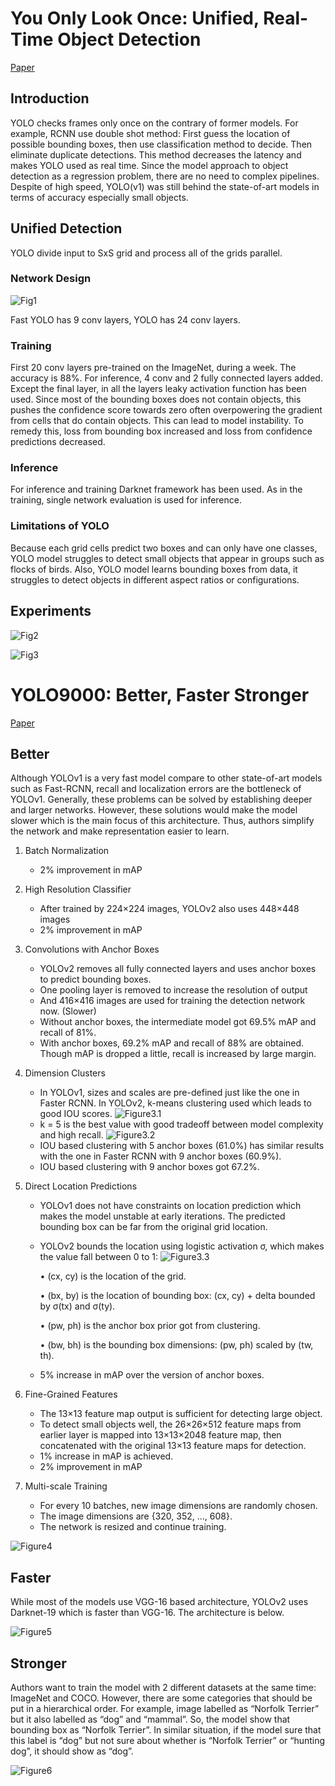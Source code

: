 [link1]: https://github.com/anilbayramgogebakan/YOLO-papers-summaries/blob/main/src/fig1.png
[link2]: https://github.com/anilbayramgogebakan/YOLO-papers-summaries/blob/main/src/fig2.png
[link3]: https://github.com/anilbayramgogebakan/YOLO-papers-summaries/blob/main/src/fig3.png
[link3.1]: https://github.com/anilbayramgogebakan/YOLO-papers-summaries/blob/main/src/fig3.1.png
[link3.2]: https://github.com/anilbayramgogebakan/YOLO-papers-summaries/blob/main/src/fig3.2.png
[link3.3]: https://github.com/anilbayramgogebakan/YOLO-papers-summaries/blob/main/src/fig3.3.png
[link4]: https://github.com/anilbayramgogebakan/YOLO-papers-summaries/blob/main/src/fig4.png
[link5]: https://github.com/anilbayramgogebakan/YOLO-papers-summaries/blob/main/src/fig5.png
[link6]: https://github.com/anilbayramgogebakan/YOLO-papers-summaries/blob/main/src/fig6.png

# You Only Look Once: Unified, Real-Time Object Detection
[Paper](https://arxiv.org/abs/1506.02640)
## Introduction

YOLO checks frames only once on the contrary of former models. For example, RCNN use double shot method: First guess the location of possible bounding boxes, then use classification method to decide. Then eliminate duplicate detections. This method decreases the latency and makes YOLO used as real time. Since the model approach to object detection as a regression problem, there are no need to complex pipelines. Despite of high speed, YOLO(v1) was still behind the state-of-art models in terms of accuracy especially small objects.

## Unified Detection

YOLO divide input to SxS grid and process all of the grids parallel.

### Network Design

![Fig1][link1]

Fast YOLO has 9 conv layers, YOLO has 24 conv layers.

### Training

First 20 conv layers pre-trained on the ImageNet, during a week. The accuracy is 88%. For inference, 4 conv and 2 fully connected layers added. Except the final layer, in all the layers leaky activation function has been used. Since most of the bounding boxes does not contain objects, this pushes the confidence score towards zero often overpowering the gradient from cells
that do contain objects. This can lead to model instability. To remedy this, loss from bounding box increased and loss from confidence predictions decreased.

### Inference

For inference and training Darknet framework has been used. As in the training, single network evaluation is used for inference.

### Limitations of YOLO

Because each grid cells predict two boxes and can only have one classes, YOLO model struggles to detect small objects that appear in groups such as flocks of birds. Also, YOLO model learns bounding boxes from data, it struggles to detect objects in different aspect ratios or configurations. 

## Experiments

![Fig2][link2]

![Fig3][link3]

# YOLO9000: Better, Faster Stronger
[Paper](https://arxiv.org/abs/1612.08242)

## Better

Although YOLOv1 is a very fast model compare to other state-of-art models such as Fast-RCNN, recall and localization errors are the bottleneck of YOLOv1. Generally, these problems can be solved by establishing deeper and larger networks. However, these solutions would make the model slower which is the main focus of this architecture. Thus, authors simplify the network and make representation easier to learn.

1. Batch Normalization
   * 2% improvement in mAP

2. High Resolution Classifier
   * After trained by 224×224 images, YOLOv2 also uses 448×448 images
   * 2% improvement in mAP

3. Convolutions with Anchor Boxes
   * YOLOv2 removes all fully connected layers and uses anchor boxes to predict bounding boxes.
   * One pooling layer is removed to increase the resolution of output
   * And 416×416 images are used for training the detection network now. (Slower)
   * Without anchor boxes, the intermediate model got 69.5% mAP and recall of 81%.
   * With anchor boxes, 69.2% mAP and recall of 88% are obtained. Though mAP is dropped a little, recall is increased by large margin.

4. Dimension Clusters
   * In YOLOv1, sizes and scales are pre-defined just like the one in Faster RCNN. In YOLOv2, k-means clustering used which leads to good IOU scores.
![Figure3.1][link3.1]
   * k = 5 is the best value with good tradeoff between model complexity and high recall.
![Figure3.2][link3.2]
   * IOU based clustering with 5 anchor boxes (61.0%) has similar results with the one in Faster RCNN with 9 anchor boxes (60.9%).
   * IOU based clustering with 9 anchor boxes got 67.2%.

5. Direct Location Predictions
   * YOLOv1 does not have constraints on location prediction which makes the model unstable at early iterations. The predicted bounding box can be far from the original grid location.
   * YOLOv2 bounds the location using logistic activation σ, which makes the value fall between 0 to 1:
![Figure3.3][link3.3]

      •	 (cx, cy) is the location of the grid.

      •	(bx, by) is the location of bounding box: (cx, cy) + delta bounded by σ(tx) and σ(ty).

      •	(pw, ph) is the anchor box prior got from clustering.

      •	(bw, bh) is the bounding box dimensions: (pw, ph) scaled by (tw, th).

   * 5% increase in mAP over the version of anchor boxes.

6. Fine-Grained Features
   * The 13×13 feature map output is sufficient for detecting large object.
   * To detect small objects well, the 26×26×512 feature maps from earlier layer is mapped into 13×13×2048 feature map, then concatenated with the original 13×13 feature maps for detection.
   * 1% increase in mAP is achieved.
   * 2% improvement in mAP
 
7. Multi-scale Training
   * For every 10 batches, new image dimensions are randomly chosen.
   * The image dimensions are {320, 352, …, 608}.
   * The network is resized and continue training.

![Figure4][link4]

## Faster

 While most of the models use VGG-16 based architecture, YOLOv2 uses Darknet-19 which is faster than VGG-16. The architecture is below.

![Figure5][link5]

## Stronger

Authors want to train the model with 2 different datasets at the same time: ImageNet and COCO. However, there are some categories that should be put in a hierarchical order. For example, image labelled as “Norfolk Terrier” but it also labelled as “dog” and “mammal”. So, the model show that bounding box as “Norfolk Terrier”. In similar situation, if the model sure that this label is “dog” but not sure about whether is “Norfolk Terrier” or “hunting dog”, it should show as “dog”.

![Figure6][link6]
